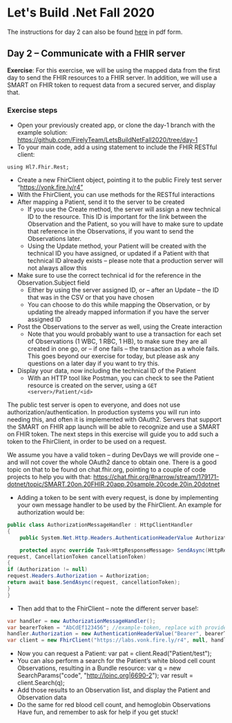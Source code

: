 # Let's Build .Net Fall 2020

The instructions for day 2 can also be found [here](https://github.com/FirelyTeam/LetsBuildNetFall2020/blob/day-2/DD20_Nov_Track_Day2.pdf) in pdf form.

## Day 2 – Communicate with a FHIR server
**Exercise**: For this exercise, we will be using the mapped data from the first day to send the FHIR resources to a
FHIR server. In addition, we will use a SMART on FHIR token to request data from a secured server, and display
that.


### Exercise steps
- Open your previously created app, or clone the day-1 branch with the example solution:
https://github.com/FirelyTeam/LetsBuildNetFall2020/tree/day-1
- To your main code, add a using statement to include the FHIR RESTful client:
```
using Hl7.Fhir.Rest;
```
- Create a new FhirClient object, pointing it to the public Firely test server “https://vonk.fire.ly/r4”
- With the FhirClient, you can use methods for the RESTful interactions
- After mapping a Patient, send it to the server to be created
  - If you use the Create method, the server will assign a new technical ID to the resource. This
ID is important for the link between the Observation and the Patient, so you will have to
make sure to update that reference in the Observations, if you want to send the Observations
later.
  - Using the Update method, your Patient will be created with the technical ID you have
assigned, or updated if a Patient with that technical ID already exists – please note that a
production server will not always allow this
- Make sure to use the correct technical id for the reference in the Observation.Subject field
  - Either by using the server assigned ID, or – after an Update – the ID that was in the CSV or
that you have chosen
  - You can choose to do this while mapping the Observation, or by updating the already
mapped information if you have the server assigned ID
- Post the Observations to the server as well, using the Create interaction
  - Note that you would probably want to use a transaction for each set of Observations (1 WBC,
1 RBC, 1 HB), to make sure they are all created in one go, or – if one fails – the transaction as
a whole fails. This goes beyond our exercise for today, but please ask any questions on a later
day if you want to try this.
- Display your data, now including the technical ID of the Patient
  - With an HTTP tool like Postman, you can check to see the Patient resource is created on the
server, using a `GET <server>/Patient/<id>`

The public test server is open to everyone, and does not use authorization/authentication. In production
systems you will run into needing this, and often it is implemented with OAuth2. Servers that support the
SMART on FHIR app launch will be able to recognize and use a SMART on FHIR token. The next steps in this
exercise will guide you to add such a token to the FhirClient, in order to be used on a request.

We assume you have a valid token – during DevDays we will provide one – and will not cover the whole
OAuth2 dance to obtain one. There is a good topic on that to be found on chat.fhir.org, pointing to a couple of
code projects to help you with that: https://chat.fhir.org/#narrow/stream/179171-dotnet/topic/SMART.20on.20FHIR.20app.20sample.20code.20in.20dotnet
- Adding a token to be sent with every request, is done by implementing your own message handler to
be used by the FhirClient. An example for authorization would be:
```c#
public class AuthorizationMessageHandler : HttpClientHandler
{
    public System.Net.Http.Headers.AuthenticationHeaderValue Authorization   { get;set; }

    protected async override Task<HttpResponseMessage> SendAsync(HttpRequestMessage
request, CancellationToken cancellationToken)
{
if (Authorization != null)
request.Headers.Authorization = Authorization;
return await base.SendAsync(request, cancellationToken);
}
} 
```
- Then add that to the FhirClient – note the different server base!:
```c#
var handler = new AuthorizationMessageHandler();
var bearerToken = "AbCdEf123456"; //example-token, replace with provided token
handler.Authorization = new AuthenticationHeaderValue("Bearer", bearerToken);
var client = new FhirClient("https://labs.vonk.fire.ly/r4", null, handler);
```
- Now you can request a Patient:
var pat = client.Read<Patient>("Patient/test");
- You can also perform a search for the Patient’s white blood cell count Observations, resulting in a
Bundle resource:
var q = new SearchParams("code", "http://loinc.org|6690-2");
var result = client.Search<Observation>(q);
- Add those results to an Observation list, and display the Patient and Observation data
- Do the same for red blood cell count, and hemoglobin Observations
Have fun, and remember to ask for help if you get stuck!